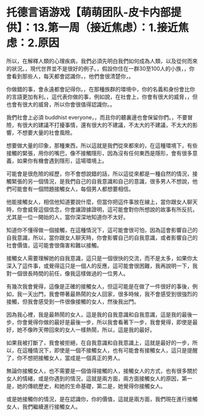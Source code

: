 # 托德言语游戏【萌萌团队-皮卡内部提供】：13.第一周（接近焦虑）：1.接近焦虑：2.原因

所以，在解釋人類的心理疾病，我們必須先明白我們如何成為人類，以及從何而來的狀況。，現代世界並不是很好的例子。，假設你住在一群30至100人的小族，，你會看到那些人，每天都會認識你，，他們會很清楚你，。

你做錯的事，會永遠都會記得你。，在那種族群的環境中，你的名義和身份會比你的言語更加有利。，這代表你做的事，例如說，在社會上，你會有很大的威脅，，但也會有很大的威脅，所以你會很值得認識你。。

我們社會上必須 buddhist everyone，，而且你的聽裏邊也會保留你們。，不要冒險，有很大的建議不打擾事情，還有很大的不建議，不太大的不建議，不太大的影響，不想要大量的社會風險。

想要做大量的印象，那種東西，所以這就是我們從來都來的，在這種環境下，有些接觸的緊張，用你的嘴巴，像不接觸隱形，因為沒有任何東西是隱形，會有很多意義，如果你有機會遇到隱形，這場環境上。

可能會是很危險的經歷，你不會想說錯的話，所以這從來都是一種自然的情況，接觸緊張的另一個情況，是我們自己的自我意識和自己的意識，很多男人不想說，他們可能會有一個問題接觸女人，每個男人都想要相信。

他能接觸女人，相信他知道要說什麼，但當你把這件事放在線上，當你跟女人聊天時，你會威脅這個信念，你會讓證據證明，這可能會對你所想說的故事有所反抗，尤其是一位一開始的人，當你深深地知道你不太好。

知道你不懂得做一個接觸，在這種情況下，這可能會很可怕，因為這會影響自己的自我意識，所以，當你跟女人聊天時，你會影響自己的自我意識，或者影響自己的社會價值，這可能會很傷害和難以接觸。

接觸女人需要理解她的自我意識，這只是一個很快的交流，而不是太多，如果你太深入了這件事，或覺得這只是一個人的反應，這可能會很困難，我再說明一下，我對一個很長時間的前任，像我這樣做過的一位男人。

有幾次我會覺得，這像是正確的接觸女人，但這可能是在做了一件很好的事後，例如，我一天出門，我會帶著最熱鬧的女人回家，很多時候，我不會感受到很強烈的接觸，但我會感受到一件很像接觸的女人，然後我出門。

因為我心裡，我是最熱鬧的女人，這是我的自我意識和自我意識，這是我的最後一步，你會覺得你做的最好是最後一步，所以我會看著下一步，我會覺得，即使是最好，她不像昨天帶回來的女人一樣熱鬧，所以，這是我的最好。

如果我被打斷了，我會被拒絕，在自我意識和自我意識上，這就是最好的一步，所以，在這種情況下，即使是一個不接觸女人，也有可能會有接觸女人，這只是提醒了，你不想把接觸女人，當成是一個真正的男人。

無論你接觸女人，也不需要是一個值得接觸的人，接觸女人的方式，也有很多關於女人的情緒，或是你遇到的情況，這就是兩方面，兩方面接觸女人的原因，第一是，她的傳統歷史，和她的生命基礎，第二是，她覺得你接觸女人。

或是她接觸你的情況，是在認識你，你的價值，這就是兩方面，我們現在進行接觸女人，我們繼續進行接觸女人。